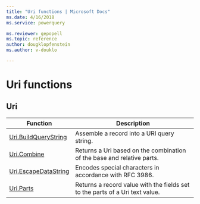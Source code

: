 ```yaml
---
title: "Uri functions | Microsoft Docs"
ms.date: 4/16/2018
ms.service: powerquery

ms.reviewer: gepopell
ms.topic: reference
author: dougklopfenstein
ms.author: v-douklo

---
```

# Uri functions
 
  
## <a name="__toc360789843"></a>Uri  
  
|Function|Description|  
|------------|---------------|  
|[Uri.BuildQueryString](uri-buildquerystring.md) | Assemble a record into a URI query string.|
|[Uri.Combine](uri-combine.md)|Returns a Uri based on the combination of the base and relative parts.|  
|[Uri.EscapeDataString](uri-escapedatastring.md) | Encodes special characters in accordance with RFC 3986.|
|[Uri.Parts](uri-parts.md)|Returns a record value with the fields set to the parts of a Uri text value.|  
  
